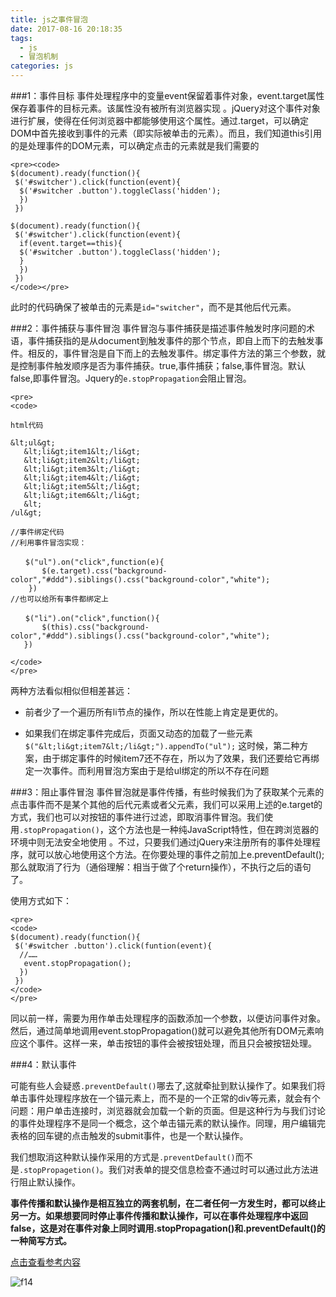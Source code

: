 ```yaml
---
title: js之事件冒泡
date: 2017-08-16 20:18:35
tags:
  - js
  - 冒泡机制
categories: js
---
```

###1：事件目标
事件处理程序中的变量event保留着事件对象，event.target属性保存着事件的目标元素。该属性没有被所有浏览器实现 。jQuery对这个事件对象进行扩展，使得在任何浏览器中都能够使用这个属性。通过.target，可以确定DOM中首先接收到事件的元素（即实际被单击的元素）。而且，我们知道this引用的是处理事件的DOM元素，可以确定点击的元素就是我们需要的

```
<pre><code>
$(document).ready(function(){
 $('#switcher').click(function(event){
  $('#switcher .button').toggleClass('hidden');
  })
 })

$(document).ready(function(){
 $('#switcher').click(function(event){
  if(event.target==this){
  $('#switcher .button').toggleClass('hidden');
  }
  })
 })
</code></pre>
```

此时的代码确保了被单击的元素是`id="switcher"`，而不是其他后代元素。

###2：事件捕获与事件冒泡
事件冒泡与事件捕获是描述事件触发时序问题的术语，事件捕获指的是从document到触发事件的那个节点，即自上而下的去触发事件。相反的，事件冒泡是自下而上的去触发事件。绑定事件方法的第三个参数，就是控制事件触发顺序是否为事件捕获。true,事件捕获；false,事件冒泡。默认false,即事件冒泡。Jquery的`e.stopPropagation`会阻止冒泡。

```
<pre>
<code>

html代码

&lt;ul&gt;
   &lt;li&gt;item1&lt;/li&gt;
   &lt;li&gt;item2&lt;/li&gt;
   &lt;li&gt;item3&lt;/li&gt;
   &lt;li&gt;item4&lt;/li&gt;
   &lt;li&gt;item5&lt;/li&gt;
   &lt;li&gt;item6&lt;/li&gt;
   &lt;
/ul&gt;

//事件绑定代码
//利用事件冒泡实现：

　　$("ul").on("click",function(e){
       $(e.target).css("background-color","#ddd").siblings().css("background-color","white");
    })
//也可以给所有事件都绑定上

　　$("li").on("click",function(){
       $(this).css("background-color","#ddd").siblings().css("background-color","white");
   })

</code>
</pre>
```

两种方法看似相似但相差甚远：

* 前者少了一个遍历所有li节点的操作，所以在性能上肯定是更优的。

* 如果我们在绑定事件完成后，页面又动态的加载了一些元素
 `$("&lt;li&gt;item7&lt;/li&gt;").appendTo("ul");`
这时候，第二种方案，由于绑定事件的时候item7还不存在，所以为了效果，我们还要给它再绑定一次事件。而利用冒泡方案由于是给ul绑定的所以不存在问题

###3：阻止事件冒泡
事件冒泡就是事件传播，有些时候我们为了获取某个元素的点击事件而不是某个其他的后代元素或者父元素，我们可以采用上述的e.target的方式，我们也可以对按钮的事件进行过滤，即取消事件冒泡。我们使用`.stopPropagation()`，这个方法也是一种纯JavaScript特性，但在跨浏览器的环境中则无法安全地使用 。不过，只要我们通过jQuery来注册所有的事件处理程序，就可以放心地使用这个方法。在你要处理的事件之前加上e.preventDefault();那么就取消了行为（通俗理解：相当于做了个return操作），不执行之后的语句了。

使用方式如下：

```
<pre>
<code>
$(document).ready(function(){
 $('#switcher .button').click(funtion(event){
  //……
   event.stopPropagation();
  })
 })
</code>
</pre>

```

同以前一样，需要为用作单击处理程序的函数添加一个参数，以便访问事件对象。然后，通过简单地调用event.stopPropagation()就可以避免其他所有DOM元素响应这个事件。这样一来，单击按钮的事件会被按钮处理，而且只会被按钮处理。

###4：默认事件

可能有些人会疑惑`.preventDefault()`哪去了,这就牵扯到默认操作了。如果我们将单击事件处理程序放在一个锚元素上，而不是的一个正常的div等元素，就会有个问题：用户单击连接时，浏览器就会加载一个新的页面。但是这种行为与我们讨论的事件处理程序不是同一个概念，这个单击锚元素的默认操作。同理，用户编辑完表格的回车键的点击触发的submit事件，也是一个默认操作。

我们想取消这种默认操作采用的方式是`.preventDefault()`而不是`.stopPropagetion()`。我们对表单的提交信息检查不通过时可以通过此方法进行阻止默认操作。

**事件传播和默认操作是相互独立的两套机制，在二者任何一方发生时，都可以终止另一方。如果想要同时停止事件传播和默认操作，可以在事件处理程序中返回false，这是对在事件对象上同时调用.stopPropagation()和.preventDefault()的一种简写方式。**

[点击查看参考内容](http://www.cnblogs.com/jams742003/archive/2009/08/29/1556187.html)

![f14](http://oankigr4l.bkt.clouddn.com/f14.jpg)
